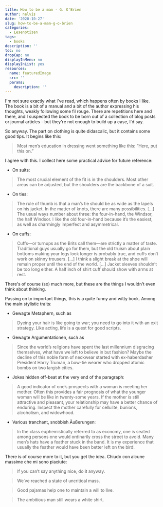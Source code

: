 ```yaml
---
title: How to be a man - G. O'Brien
author: nelvis
date: '2020-10-27'
slug: how-to-be-a-man-g-o-brien
categories:
  - Lesenotizen
tags:
  - books
description: ''
toc: no
dropCap: no
displayInMenu: no
displayInList: yes
resources:
  name: featuredImage
  src: ''
  params:
    description: ''
---
```


I'm not sure exactly what I've read, which happens often by books I like. The book is a bit of a manual and a bit of the author expressing his thoughts, weakly following some fil rouge. There are repetitions here and there, and I suspected the book to be born out of a collection of blog posts or journal articles - but they're not enough to build up a case, I'd say.

So anyway. The part on clothing is quite didascalic, but it contains some good tips. It begins like this:
> Most men’s education in dressing went something like this: “Here, put this on.”

I agree with this. I collect here some practical advice for future reference:
* On suits:

> The most crucial element of the fit is in the shoulders. Most other areas can be adjusted, but the shoulders are the backbone of a suit.

* On ties:

> The rule of thumb is that a man’s tie should be as wide as the lapels on his jacket. 
> In the matter of knots, there are many possibilities. [...] The usual ways number about three: the four-in-hand, the Windsor, the half Windsor. I like the old four-in-hand because it’s the easiest, as well as charmingly imperfect and asymmetrical.

* On cuffs:

> Cuffs—or turnups as the Brits call them—are strictly a matter of taste. Traditional guys usually go for them, but the old truism about plain bottoms making your legs look longer is probably true, and cuffs don’t work on skinny trousers. [...] I think a slight break at the shoe will remain proper until the end of the world. [...] Jacket sleeves shouldn’t be too long either. A half inch of shirt cuff should show with arms at rest.

There's of course (so) much more, but these are the things I wouldn't even think about thinking.

Passing on to important things, this is a quite funny and witty book. Among the main stylistic traits:
* Gewagte Metaphern, such as

> Dyeing your hair is like going to war; you need to go into it with an exit strategy.
> Like acting, life is a quest for good scripts.

* Gewagte Argumentationen, such as

> Since the world’s religions have spent the last millennium disgracing themselves, what have we left to believe in but fashion?
> Maybe the decline of this noble form of neckwear started with ex-haberdasher President Harry Truman, a bow-tie wearer who dropped atomic bombs on two largish cities.

* Jokes hidden off-beat at the very end of the paragraph:

> A good indicator of one’s prospects with a woman is meeting her mother. Often this provides a fair prognosis of what the younger woman will be like in twenty-some years. If the mother is still attractive and pleasant, your relationship may have a better chance of enduring. Inspect the mother carefully for cellulite, bunions, alcoholism, and widowhood.

* Various tranchant, snobbish Äußerungen:

> In the class euphemistically referred to as economy, one is seated among persons one would ordinarily cross the street to avoid.
> Many men’s hats have a feather stuck in the band. It is my experience that usually the feather would have been better left on the bird.

There is of course more to it, but you get the idea. Chiudo con alcune massime che mi sono piaciute:

> If you can’t say anything nice, do it anyway.

> We’ve reached a state of uncritical mass.

> Good pajamas help one to maintain a will to live.

> The ambitious man still wears a white shirt.
